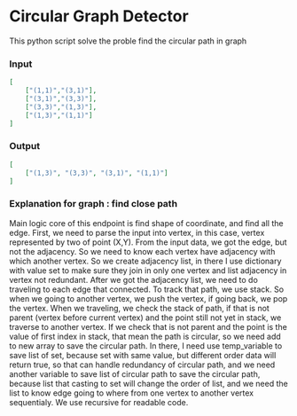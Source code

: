 # Circular Graph Detector
This python script solve the proble find the circular path in graph

### Input
```json
[
    ["(1,1)","(3,1)"], 
    ["(3,1)","(3,3)"], 
    ["(3,3)","(1,3)"], 
    ["(1,3)","(1,1)"]
]
```

### Output
```json
[
    ["(1,3)", "(3,3)", "(3,1)", "(1,1)"]
]
```

### Explanation for graph : find close path
Main logic core of this endpoint is find shape of coordinate, and find all the edge. 
First, we need to parse the input into vertex, in this case, vertex represented by two of point (X,Y). From the input data, we got the edge, but not the adjacency. So we need to know each vertex have adjacency with which another vertex. So we create adjacency list, in there I use dictionary with value set to make sure they join in only one vertex and list adjacency in vertex not redundant.
After we got the adjacency list, we need to do traveling to each edge that connected. To track that path, we use stack. So when we going to another vertex, we push the vertex, if going back, we pop the vertex.
When we traveling, we check the stack of path, if that is not parent (vertex before current vertex) and the point still not yet in stack, we traverse to another vertex. If we check that is not parent and the point is the value of first index in stack, that mean the path is circular, so we need add to new array to save the circular path. In there, I need use temp_variable to save list of set, because set with same value, but different order data will return true, so that can handle redundancy of circular path, and we need another variable to save list of circular path to save the circular path, because list that casting to set will change the order of list, and we need the list to know edge going to where from one vertex to another vertex sequentialy. We use recursive for readable code.  